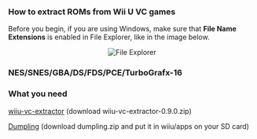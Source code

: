 ### How to extract ROMs from Wii U VC games

Before you begin, if you are using Windows, make sure that **File Name Extensions** is enabled in File Explorer, like in the image below.

<p align="center">
  <img src="https://i.imgur.com/Enayp9F.png" alt="File Explorer"/>
</p>

### NES/SNES/GBA/DS/FDS/PCE/TurboGrafx-16

### What you need

[wiiu-vc-extractor](https://github.com/wheatevo/wiiu-vc-extractor/releases/tag/0.9.0) (download wiiu-vc-extractor-0.9.0.zip)

[Dumpling](https://github.com/emiyl/dumpling/releases/tag/2.1.1) (download dumpling.zip and put it in wiiu/apps on your SD card)

